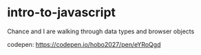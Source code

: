 # intro-to-javascript
Chance and I are walking through data types and browser objects

codepen: https://codepen.io/hobo2027/pen/eYRoQgd
